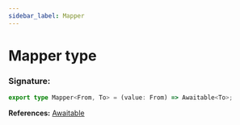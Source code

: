 ```yaml
---
sidebar_label: Mapper
---
```


# Mapper type

### Signature:

```typescript
export type Mapper<From, To> = (value: From) => Awaitable<To>;
```

**References:** [Awaitable](./puppeteer.awaitable.md)
